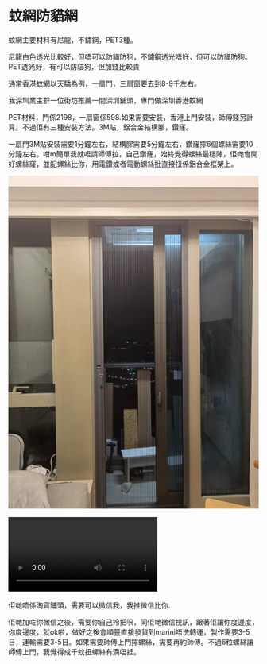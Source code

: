 # 蚊網防貓網

蚊網主要材料有尼龍，不鏽鋼，PET3種。

尼龍白色透光比較好，但唔可以防貓防狗，不鏽鋼透光唔好，但可以防貓防狗。PET透光好，有可以防貓狗，但加錢比較貴

通常香港蚊網以天驕為例，一扇門，三扇窗要去到8-9千左右。

我深圳業主群一位街坊推薦一間深圳鋪頭，專門做深圳香港蚊網

PET材料，門係2198，一扇窗係598.如果需要安裝，香港上門安裝，師傅錢另計算。不過佢有三種安裝方法。3M貼，鋁合金結構膠，鑽窿。

一扇門3M貼安裝需要1分鐘左右，結構膠需要5分鐘左右，鑽窿擰6個螺絲需要10分鐘左右。咁m簡單我就唔請師傅拉，自己鑽窿，始終覺得螺絲最穩陣，佢哋會開好螺絲窿，並配螺絲比你，用電鑽或者電動螺絲批直接扭係鋁合金框架上。

![](../images/mosquito/1.png)

<video src="https://sigmaxy.github.io/decoration/images/mosquito/2.mp4" controls="controls"></video>

佢哋唔係淘寶鋪頭，需要可以微信我，我推微信比你.

佢哋加咗你微信之後，需要你自己拎把呎，同佢哋微信視訊，跟著佢讓你度邊度，你度邊度，就ok啦，做好之後會順豐直接發貨到marini唔洗轉運，製作需要3-5日，運輸需要3-5日。如果需要師傅上門擰螺絲，需要再約師傅。不過6粒螺絲讓師傅上門，我覺得成千蚊扭螺絲有滴唔抵。

